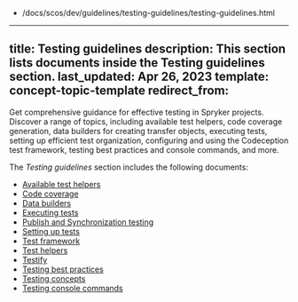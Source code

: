   - /docs/scos/dev/guidelines/testing-guidelines/testing-guidelines.html
---
title: Testing guidelines
description: This section lists documents inside the Testing guidelines section.
last_updated: Apr 26, 2023
template: concept-topic-template
redirect_from:
---

Get comprehensive guidance for effective testing in Spryker projects. Discover a range of topics, including available test helpers, code coverage generation, data builders for creating transfer objects, executing tests, setting up efficient test organization, configuring and using the Codeception test framework, testing best practices and console commands, and more.

The *Testing guidelines* section includes the following documents:
* [Available test helpers](/docs/scos/dev/guidelines/testing-guidelines/available-test-helpers.html)
* [Code coverage](/docs/scos/dev/guidelines/testing-guidelines/code-coverage.html)
* [Data builders](/docs/scos/dev/guidelines/testing-guidelines/data-builders.html)
* [Executing tests](/docs/scos/dev/guidelines/testing-guidelines/executing-tests/executing-tests.html)
* [Publish and Synchronization testing](/docs/scos/dev/guidelines/testing-guidelines/publish-and-synchronization-testing.html)
* [Setting up tests](/docs/scos/dev/guidelines/testing-guidelines/setting-up-tests.html)
* [Test framework](/docs/scos/dev/guidelines/testing-guidelines/test-framework.html)
* [Test helpers](/docs/scos/dev/guidelines/testing-guidelines/test-helpers.html)
* [Testify](/docs/scos/dev/guidelines/testing-guidelines/testify.html)
* [Testing best practices](/docs/scos/dev/guidelines/testing-guidelines/testing-best-practices.html)
* [Testing concepts](/docs/scos/dev/guidelines/testing-guidelines/testing-concepts.html)
* [Testing console commands](/docs/scos/dev/guidelines/testing-guidelines/testing-console-commands.html)
